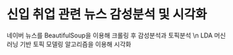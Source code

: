 # 신입 취업 관련 뉴스 감성분석 및 시각화

네이버 뉴스를 BeautifulSoup을 이용해 크롤링 후 감성분석과 토픽분석 \n
LDA 머신러닝 기반 토픽 모델링 알고리즘을 이용해 시각화

